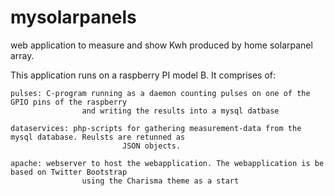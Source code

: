 mysolarpanels
=============

web application to measure and show Kwh produced by home solarpanel array.

This application runs on a raspberry PI model B. It comprises of:

	pulses: C-program running as a daemon counting pulses on one of the GPIO pins of the raspberry 
					and writing the results into a mysql datbase
	
	dataservices: php-scripts for gathering measurement-data from the mysql database. Reulsts are retunned as 
							 JSON objects.
	
	apache:	webserver to host the webapplication. The webapplication is be based on Twitter Bootstrap
					using the Charisma theme as a start
